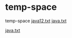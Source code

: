 # temp-space
temp-space
[java12.txt](https://github.com/cryptogod-eth/temp-space/files/12043525/java12.txt)
[java.txt](https://github.com/cryptogod-eth/temp-space/files/12043819/java.txt)

[java.txt](https://github.com/cryptogod-eth/temp-space/files/12045593/java.txt)
